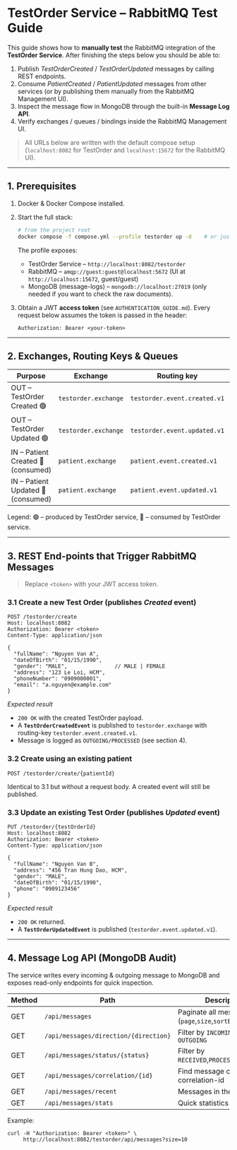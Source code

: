# TestOrder Service – RabbitMQ Test Guide

This guide shows how to **manually test** the RabbitMQ integration of the **TestOrder Service**.  After finishing the steps below you should be able to:

1. Publish *TestOrderCreated* / *TestOrderUpdated* messages by calling REST endpoints.
2. Consume *PatientCreated* / *PatientUpdated* messages from other services (or by publishing them manually from the RabbitMQ Management UI).
3. Inspect the message flow in MongoDB through the built-in **Message Log API**.
4. Verify exchanges / queues / bindings inside the RabbitMQ Management UI.

> All URLs below are written with the default compose setup (`localhost:8082` for TestOrder and `localhost:15672` for the RabbitMQ UI).

---
## 1. Prerequisites

1. Docker & Docker Compose installed.
2. Start the full stack:

   ```bash
   # from the project root
   docker compose -f compose.yml --profile testorder up -d    # or just `docker compose up -d` if you run everything
   ```

   The profile exposes:
   * TestOrder Service – `http://localhost:8082/testorder`
   * RabbitMQ – `amqp://guest:guest@localhost:5672`  (UI at `http://localhost:15672`, guest/guest)
   * MongoDB (message-logs) – `mongodb://localhost:27019` (only needed if you want to check the raw documents).

3. Obtain a JWT **access token** (see `AUTHENTICATION_GUIDE.md`).  Every request below assumes the token is passed in the header:

   ```http
   Authorization: Bearer <your-token>
   ```

---
## 2. Exchanges, Routing Keys & Queues

| Purpose                              | Exchange              | Routing key                        | Queue                               |
|--------------------------------------|-----------------------|------------------------------------|--------------------------------------|
| OUT – TestOrder Created 🟢           | `testorder.exchange`  | `testorder.event.created.v1`       | `testorder.created.q`                |
| OUT – TestOrder Updated 🟢           | `testorder.exchange`  | `testorder.event.updated.v1`       | `testorder.updated.q`                |
| IN  – Patient Created 🔵 (consumed)  | `patient.exchange`    | `patient.event.created.v1`         | `testorder.patient.created.q`        |
| IN  – Patient Updated 🔵 (consumed)  | `patient.exchange`    | `patient.event.updated.v1`         | `testorder.patient.updated.q`        |

Legend: 🟢 – produced by TestOrder service, 🔵 – consumed by TestOrder service.

---
## 3. REST End-points that Trigger RabbitMQ Messages

> Replace `<token>` with your JWT access token.

### 3.1 Create a **new** Test Order (publishes *Created* event)

```
POST /testorder/create
Host: localhost:8082
Authorization: Bearer <token>
Content-Type: application/json

{
  "fullName": "Nguyen Van A",
  "dateOfBirth": "01/15/1990",
  "gender": "MALE",               // MALE | FEMALE
  "address": "123 Le Loi, HCM",
  "phoneNumber": "0909000001",
  "email": "a.nguyen@example.com"
}
```

*Expected result*
* `200 OK` with the created TestOrder payload.
* A **`TestOrderCreatedEvent`** is published to `testorder.exchange` with routing-key `testorder.event.created.v1`.
* Message is logged as `OUTGOING/PROCESSED` (see section 4).

### 3.2 Create using an **existing patient**
```
POST /testorder/create/{patientId}
```
Identical to 3.1 but without a request body.  A created event will still be published.

### 3.3 Update an existing Test Order (publishes *Updated* event)
```
PUT /testorder/{testOrderId}
Host: localhost:8082
Authorization: Bearer <token>
Content-Type: application/json

{
  "fullName": "Nguyen Van B",
  "address": "456 Tran Hung Dao, HCM",
  "gender": "MALE",
  "dateOfBirth": "01/15/1990",
  "phone": "0909123456"
}
```
*Expected result*
* `200 OK` returned.
* A **`TestOrderUpdatedEvent`** is published (`testorder.event.updated.v1`).

---
## 4. Message Log API (MongoDB Audit)

The service writes every incoming & outgoing message to MongoDB and exposes read-only endpoints for quick inspection.

| Method | Path | Description |
|--------|------|-------------|
| GET | `/api/messages` | Paginate all messages (`page`,`size`,`sortBy`,`direction`) |
| GET | `/api/messages/direction/{direction}` | Filter by `INCOMING` or `OUTGOING` |
| GET | `/api/messages/status/{status}` | Filter by `RECEIVED`,`PROCESSED`,`FAILED` |
| GET | `/api/messages/correlation/{id}` | Find message chain using correlation-id |
| GET | `/api/messages/recent` | Messages in the last 24 h |
| GET | `/api/messages/stats` | Quick statistics summary |

Example:
```
curl -H "Authorization: Bearer <token>" \
     http://localhost:8082/testorder/api/messages?size=10
```